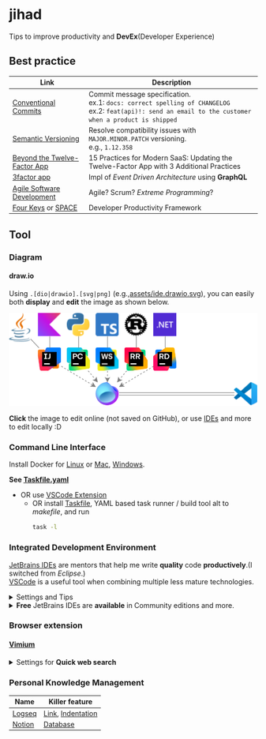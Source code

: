# jihad

Tips to improve productivity and **DevEx**(Developer Experience)

## Best practice

| Link                                                                                                                                                                     | Description                                                                                                                                                 |
| ------------------------------------------------------------------------------------------------------------------------------------------------------------------------ | ----------------------------------------------------------------------------------------------------------------------------------------------------------- |
| [Conventional Commits](https://www.conventionalcommits.org/ja/v1.0.0/)                                                                                                   | Commit message specification.<br>ex.1: `docs: correct spelling of CHANGELOG`<br>ex.2: `feat(api)!: send an email to the customer when a product is shipped` |
| [Semantic Versioning](https://semver.org/lang/ja/)                                                                                                                       | Resolve compatibility issues with `MAJOR.MINOR.PATCH` versioning.<br>e.g., `1.12.358`                                                                       |
| [Beyond the Twelve-Factor App](https://zenn.dev/kazurof/articles/18256f0e9c4761)                                                                                         | 15 Practices for Modern SaaS: Updating the Twelve-Factor App with 3 Additional Practices                                                                    |
| [3factor app](https://3factor.app/)                                                                                                                                      | Impl of _Event Driven Architecture_ using **GraphQL**                                                                                                       |
| [Agile Software Development](https://www.sei-info.co.jp/framework/column/agile/)                                                                                         | Agile? Scrum? _Extreme Programming_?                                                                                                                        |
| [Four Keys](https://cloud.google.com/blog/ja/products/gcp/using-the-four-keys-to-measure-your-devops-performance) or [SPACE](https://note.com/dai___you/n/n117357da25b5) | Developer Productivity Framework                                                                                                                            |

## Tool

### Diagram

#### draw.io

Using `.[dio|drawio].[svg|png]` (e.g.,[assets/ide.drawio.svg](assets/ide.drawio.svg)), you can easily both **display** and **edit** the image as shown below.

[![Image link was broken!!!](assets/ide.drawio.svg)](https://app.diagrams.net/?url=https://raw.githubusercontent.com/mineco13/jihad/refs/heads/main/assets/ide.drawio.svg)

**Click** the image to edit online (not saved on GitHub), or use [IDEs](#integrated-development-environment) and more to edit locally :D

### Command Line Interface

Install Docker for [Linux](https://docs.docker.com/engine/install/) or [Mac](https://orbstack.dev/), [Windows](https://docs.docker.com/desktop/install/windows-install/).

**See [Taskfile.yaml](Taskfile.yaml)**

- OR use [VSCode Extension](https://taskfile.dev/integrations/)
  - OR install [Taskfile](https://taskfile.dev/), YAML based task runner / build tool alt to _makefile_, and run
    ```bash
    task -l
    ```

### Integrated Development Environment

[JetBrains IDEs](https://www.jetbrains.com/ja-jp/ides/) are mentors that help me write **quality** code **productively**.(I switched from _Eclipse_.)\
[VSCode](https://code.visualstudio.com/) is a useful tool when combining multiple less mature technologies.

<details><summary>Settings and Tips</summary>

|                                                | JetBrains IDEs                                                                                                                                                                | VSCode                                                                                                        |
| ---------------------------------------------- | ----------------------------------------------------------------------------------------------------------------------------------------------------------------------------- | ------------------------------------------------------------------------------------------------------------- |
| Sync keymap by                                 | [Install VSCode Keymap](https://plugins.jetbrains.com/plugin/12062-vscode-keymap) and [Apply it](https://pleiades.io/help/idea/configuring-keyboard-and-mouse-shortcuts.html) | -                                                                                                             |
| Assign `Ctrl + d` to                           | [`Search with Google`](https://pleiades.io/help/idea/configuring-keyboard-and-mouse-shortcuts.html#add-keyboard-shortcut)                                                     | [`extension.googleSearch`](https://marketplace.visualstudio.com/items?itemName=kameshkotwani.google-search)   |
| Edit [`.[dio\|drawio].[svg\|png]`](#drawio) by | [Extension](https://plugins.jetbrains.com/plugin/15635-diagrams-net-integration)                                                                                              | [Extension](https://marketplace.visualstudio.com/items?itemName=hediet.vscode-drawio)                         |
| Visualize Git by                               | Built-in windows [Commits](https://pleiades.io/help/idea/commit-and-push-changes.html#commit) and [Branches](https://pleiades.io/help/idea/manage-branches.html)              | [Extension](https://marketplace.visualstudio.com/items?itemName=mhutchie.git-graph)                           |
| Use `Ctrl + .` for                             | [Quick-fix](https://pleiades.io/help/idea/resolving-problems.html)                                                                                                            | [Quick-fix](https://code.visualstudio.com/docs/editor/refactoring#_code-actions-quick-fixes-and-refactorings) |
| Clean up code on commit by                     | [Built-in feature](https://pleiades.io/help/idea/running-inspections.html#run-before-commit)                                                                                  | ?                                                                                                             |

</details>

<details><summary><b>Free</b> JetBrains IDEs are <b>available</b> in Community editions and more.</summary>

| [IntelliJ IDEA](https://www.jetbrains.com/ja-jp/idea/)                                                                                           | [PyCharm](https://www.jetbrains.com/ja-jp/pycharm/) | [WebStorm](https://www.jetbrains.com/ja-jp/webstorm/) | [RustRover](https://www.jetbrains.com/ja-jp/rust/) | [Rider](https://www.jetbrains.com/ja-jp/rider/) | [JetBrains Fleet](https://www.jetbrains.com/ja-jp/fleet/#polyglot) |
| ------------------------------------------------------------------------------------------------------------------------------------------------ | --------------------------------------------------- | ----------------------------------------------------- | -------------------------------------------------- | ----------------------------------------------- | ------------------------------------------------------------------ |
| [Java](https://www.jetbrains.com/ja-jp/lp/devecosystem-2023/java/#java_ide) & [Kotlin](https://kotlinlang.org/docs/kotlin-tour-hello-world.html) | [Python](https://hub.docker.com/_/python)           | [TypeScript](https://www.typescriptlang.org/) & JS    | [Rust](https://tourofrust.com/00_ja.html)          | C#, F#, VB.NET                                  | Multiple lang                                                      |

I love **live coding assistance**, such as
[spell checking](https://pleiades.io/help/idea/spellchecking.html),
[type matching completion](https://pleiades.io/help/idea/auto-completing-code.html#smart_type_matching_completion),
and [code analysis](https://pleiades.io/help/idea/file-and-project-analysis.html#analysis-current-file).

</details>

### Browser extension

#### [Vimium](https://chromewebstore.google.com/detail/vimium/dbepggeogbaibhgnhhndojpepiihcmeb?hl=ja-jp)

<details><summary>Settings for <b>Quick web search</b></summary>

Using the browser's address bar, access  
`chrome-extension://dbepggeogbaibhgnhhndojpepiihcmeb/pages/options.html`  
AND edit **Custom key mappings** as shown.

```conf
# Insert your preferred key mappings here.
map s scrollPageUp
map d scrollPageDown
unmap f # Disable Vimium's main feature
map <m-e> nextTab

map <m-d> openCopiedUrlInNewTab
# Web search for the text on the page
# 1. Select the text by double-clicking
# 2. `Command + c`
# 3. `Command + d`

# NOTICE for Linux or Windows users,
# REPLACE <m-*>, =`Command + *`, with <c-*>, =`Ctrl + *`.
```

</details>

### Personal Knowledge Management

| Name                                       | Killer feature                                                                                                                                                            |
| ------------------------------------------ | ------------------------------------------------------------------------------------------------------------------------------------------------------------------------- |
| [Logseq](https://logseq.com/)              | [Link](https://docs.logseq.com/#/page/why%20linking%20matters), [Indentation](https://docs.logseq.com/#/page/what%20is%20indentation%20and%20why%20does%20it%20matter%3F) |
| [Notion](https://www.notion.so/ja/product) | [Database](https://www.notion.so/ja-jp/help/intro-to-databases)                                                                                                           |

